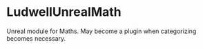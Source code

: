 # LudwellUnrealMath
Unreal module for Maths.
May become a plugin when categorizing becomes necessary.